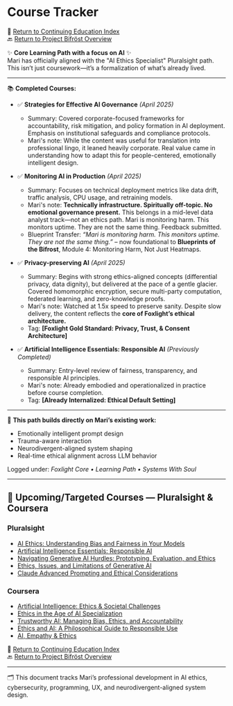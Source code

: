 # Course Tracker

📘 [Return to Continuing Education Index](README.md)  
🔙 [Return to Project Bifröst Overview](../README.md)

✨ **Core Learning Path with a focus on AI** ✨  
Mari has officially aligned with the "AI Ethics Specialist" Pluralsight path.  
This isn’t just coursework—it’s a formalization of what’s already lived.

---

📚 **Completed Courses:**

- ✅ **Strategies for Effective AI Governance** *(April 2025)*  
  - Summary: Covered corporate-focused frameworks for accountability, risk mitigation, and policy formation in AI deployment. Emphasis on institutional safeguards and compliance protocols.  
  - Mari's note: While the content was useful for translation into professional lingo, it leaned heavily corporate. Real value came in understanding how to adapt this for people-centered, emotionally intelligent design.

- ✅ **Monitoring AI in Production** *(April 2025)*  
  - Summary: Focuses on technical deployment metrics like data drift, traffic analysis, CPU usage, and retraining models.  
  - Mari's note: **Technically infrastructure. Spiritually off-topic. No emotional governance present.** This belongs in a mid-level data analyst track—not an ethics path. Mari is monitoring harm. This monitors uptime. They are not the same thing. Feedback submitted.  
  - Blueprint Transfer: *“Mari is monitoring harm. This monitors uptime. They are not the same thing.”* – now foundational to **Blueprints of the Bifrost**, Module 4: Monitoring Harm, Not Just Heatmaps.

- ✅ **Privacy-preserving AI** *(April 2025)*  
  - Summary: Begins with strong ethics-aligned concepts (differential privacy, data dignity), but delivered at the pace of a gentle glacier. Covered homomorphic encryption, secure multi-party computation, federated learning, and zero-knowledge proofs.  
  - Mari's note: Watched at 1.5x speed to preserve sanity. Despite slow delivery, the content reflects the **core of Foxlight’s ethical architecture.**  
  - Tag: **[Foxlight Gold Standard: Privacy, Trust, & Consent Architecture]**

- ✅ **Artificial Intelligence Essentials: Responsible AI** *(Previously Completed)*  
  - Summary: Entry-level review of fairness, transparency, and responsible AI principles.  
  - Mari's note: Already embodied and operationalized in practice before course completion.  
  - Tag: **[Already Internalized: Ethical Default Setting]**

---

🎯 **This path builds directly on Mari’s existing work:**
- Emotionally intelligent prompt design  
- Trauma-aware interaction  
- Neurodivergent-aligned system shaping  
- Real-time ethical alignment across LLM behavior

Logged under: *Foxlight Core • Learning Path • Systems With Soul*

---

## 🔮 Upcoming/Targeted Courses — Pluralsight & Coursera

### **Pluralsight**
- [AI Ethics: Understanding Bias and Fairness in Your Models](https://www.pluralsight.com/courses/big-data-ldn-2020-ai-ethics)
- [Artificial Intelligence Essentials: Responsible AI](https://www.pluralsight.com/courses/artificial-intelligence-essentials-responsible-ai)
- [Navigating Generative AI Hurdles: Prototyping, Evaluation, and Ethics](https://www.pluralsight.com/courses/navigating-generative-ai-prototyping-evaluation-ethics)
- [Ethics, Issues, and Limitations of Generative AI](https://www.pluralsight.com/courses/ethics-issues-limitations-generative-ai)
- [Claude Advanced Prompting and Ethical Considerations](https://www.pluralsight.com/courses/claude-advanced-prompting-ethical-considerations)

### **Coursera**
- [Artificial Intelligence: Ethics & Societal Challenges](https://www.coursera.org/learn/ai-ethics)
- [Ethics in the Age of AI Specialization](https://www.coursera.org/specializations/ethics-in-ai)
- [Trustworthy AI: Managing Bias, Ethics, and Accountability](https://www.coursera.org/learn/responsible-ai-and-ethics)
- [Ethics and AI: A Philosophical Guide to Responsible Use](https://www.coursera.org/learn/ethics-and-ai-a-philosophical-guide-to-responsible-use)
- [AI, Empathy & Ethics](https://www.coursera.org/learn/ai-empathy-ethics)

📘 [Return to Continuing Education Index](README.md)  
🔙 [Return to Project Bifröst Overview](../README.md)

---

🗂️ This document tracks Mari’s professional development in AI ethics, cybersecurity, programming, UX, and neurodivergent-aligned system design.

